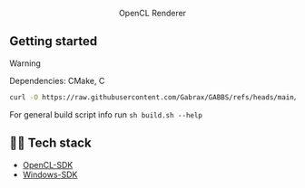 <p align="center"> OpenCL Renderer </p>

## Getting started
> [!WARNING]
> Dependencies: CMake, C <br>

```bash
curl -O https://raw.githubusercontent.com/Gabrax/GABBS/refs/heads/main/build.sh
```

For general build script info run ```sh build.sh --help```

## 👨‍💻 Tech stack
- [OpenCL-SDK](https://github.com/KhronosGroup/OpenCL-SDK)
- [Windows-SDK](https://developer.microsoft.com/pl-pl/windows/downloads/windows-sdk/)

